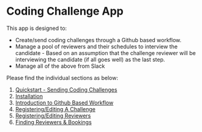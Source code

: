# Coding Challenge App

This app is designed to:

* Create/send coding challenges through a Github based workflow.
* Manage a pool of reviewers and their schedules to interview the candidate - Based on an assumption that the challenge reviewer will be interviewing the candidate (if all goes well) as the last step.
* Manage all of the above from Slack

Please find the individual sections as below:

1. [Quickstart - Sending Coding Challenges](quickstart.md)
2. [Installation](installation.md)
2. [Introduction to Github Based Workflow](github-workflow.md)
3. [Registering/Editing A Challenge](register-challenge.md)
4. [Registering/Editing Reviewers](add-reviewer.md)
6. [Finding Reviewers & Bookings](find-reviewers.md)

